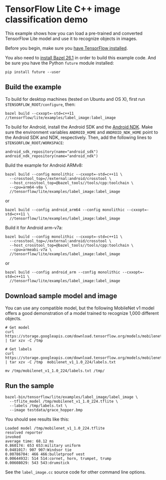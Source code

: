 # TensorFlow Lite C++ image classification demo

This example shows how you can load a pre-trained and converted
TensorFlow Lite model and use it to recognize objects in images.

Before you begin,
make sure you [have TensorFlow installed](https://www.tensorflow.org/install).

You also need to [install Bazel 26.1](https://docs.bazel.build/versions/master/install.html)
in order to build this example code. And be sure you have the Python `future`
module installed:

```
pip install future --user
```

## Build the example

To build for desktop machines (tested on Ubuntu and OS X), first run `$TENSORFLOW_ROOT/configure`, then:

```
bazel build --cxxopt=-std=c++11 //tensorflow/lite/examples/label_image:label_image
```

To build for Android, install the Android SDK and the [Android NDK](https://developer.android.com/ndk/downloads). Make sure the environment variables `ANDROID_HOME` and `ANDROID_NDK_HOME` point to the Android SDK and NDK, respectively. Then, add the following lines to `$TENSORFLOW_ROOT/WORKSPACE`:

```
android_sdk_repository(name="android_sdk")
android_ndk_repository(name="android_ndk")
```

Build the example for Android ARMv8:

```
bazel build --config monolithic --cxxopt=-std=c++11 \
  --crosstool_top=//external:android/crosstool \
  --host_crosstool_top=@bazel_tools//tools/cpp:toolchain \
  --cpu=arm64-v8a \
  //tensorflow/lite/examples/label_image:label_image
```

or

```
bazel build --config android_arm64 --config monolithic --cxxopt=-std=c++11 \
  //tensorflow/lite/examples/label_image:label_image
```

Build it for Android arm-v7a:

```
bazel build --config monolithic --cxxopt=-std=c++11 \
  --crosstool_top=//external:android/crosstool \
  --host_crosstool_top=@bazel_tools//tools/cpp:toolchain \
  --cpu=armeabi-v7a \
  //tensorflow/lite/examples/label_image:label_image
```

or

```
bazel build --config android_arm --config monolithic --cxxopt=-std=c++11 \
  //tensorflow/lite/examples/label_image:label_image
```


## Download sample model and image

You can use any compatible model, but the following MobileNet v1 model offers
a good demonstration of a model trained to recognize 1,000 different objects.

```
# Get model
curl https://storage.googleapis.com/download.tensorflow.org/models/mobilenet_v1_2018_02_22/mobilenet_v1_1.0_224.tgz | tar xzv -C /tmp

# Get labels
curl https://storage.googleapis.com/download.tensorflow.org/models/mobilenet_v1_1.0_224_frozen.tgz  | tar xzv -C /tmp  mobilenet_v1_1.0_224/labels.txt

mv /tmp/mobilenet_v1_1.0_224/labels.txt /tmp/
```

## Run the sample

```
bazel-bin/tensorflow/lite/examples/label_image/label_image \
  --tflite_model /tmp/mobilenet_v1_1.0_224.tflite \
  --labels /tmp/labels.txt \
  --image testdata/grace_hopper.bmp
```

You should see results like this:

```
Loaded model /tmp/mobilenet_v1_1.0_224.tflite
resolved reporter
invoked
average time: 68.12 ms
0.860174: 653 653:military uniform
0.0481017: 907 907:Windsor tie
0.00786704: 466 466:bulletproof vest
0.00644932: 514 514:cornet, horn, trumpet, trump
0.00608029: 543 543:drumstick
```

See the `label_image.cc` source code for other command line options.
